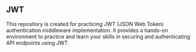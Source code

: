 ## JWT
This repository is created for practicing JWT (JSON Web Token) authentication middleware implementation. It provides a hands-on environment to practice and learn your skills in securing and authenticating API endpoints using JWT.
